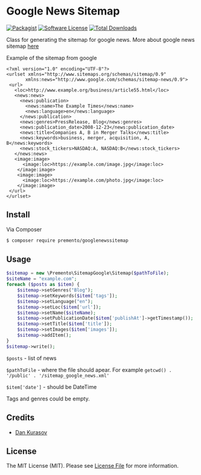 # Google News Sitemap

[![Packagist](https://img.shields.io/packagist/v/premento/googlenewssitemap.svg)](https://packagist.org/packages/premento/googlenewssitemap)
[![Software License](https://img.shields.io/badge/license-MIT-brightgreen.svg?style=flat-square)](LICENSE.md)
[![Total Downloads](https://img.shields.io/packagist/dt/premento/googlenewssitemap.svg?style=flat-square)](https://packagist.org/packages/premento/googlenewssitemap)

Class for generating the sitemap for google news. More about google news sitemap [here](https://support.google.com/news/publisher/answer/74288?hl=uk)

Example of the sitemap from google 
```
<?xml version="1.0" encoding="UTF-8"?>
<urlset xmlns="http://www.sitemaps.org/schemas/sitemap/0.9"
       xmlns:news="http://www.google.com/schemas/sitemap-news/0.9">
 <url>
   <loc>http://www.example.org/business/article55.html</loc>
   <news:news>
     <news:publication>
       <news:name>The Example Times</news:name>
       <news:language>en</news:language>
     </news:publication>
     <news:genres>PressRelease, Blog</news:genres>
     <news:publication_date>2008-12-23</news:publication_date>
     <news:title>Companies A, B in Merger Talks</news:title>
     <news:keywords>business, merger, acquisition, A, B</news:keywords>
     <news:stock_tickers>NASDAQ:A, NASDAQ:B</news:stock_tickers>
   </news:news>
   <image:image>
      <image:loc>https://example.com/image.jpg</image:loc>
    </image:image>
    <image:image>
      <image:loc>https://example.com/photo.jpg</image:loc>
    </image:image>
 </url>
</urlset>
   ```

## Install

Via Composer

``` bash
$ composer require premento/googlenewssitemap
```

## Usage

``` php
$sitemap = new \Premento\SitemapGoogle\Sitemap($pathToFile);
$siteName = "example.com";
foreach ($posts as $item) {
    $sitemap->setGenres("Blog");
    $sitemap->setKeywords($item['tags']);
    $sitemap->setLanguage("en");
    $sitemap->setLoc($item['url']);
    $sitemap->setName($siteName);
    $sitemap->setPublicationDate($item['publishAt']->getTimestamp());
    $sitemap->setTitle($item['title']);
    $sitemap->setImages($item['images']);
    $sitemap->addItem();
}
$sitemap->write();
```

```$posts``` - list of news 

```$pathToFile``` - where the file should apear. For example ```getcwd() . '/public' . '/sitemap_google_news.xml'```

```$item['date']``` - should be DateTime

Tags and genres could be empty.

## Credits

- [Dan Kurasov](https://github.com/dionisiy13)

## License

The MIT License (MIT). Please see [License File](LICENSE.md) for more information.
